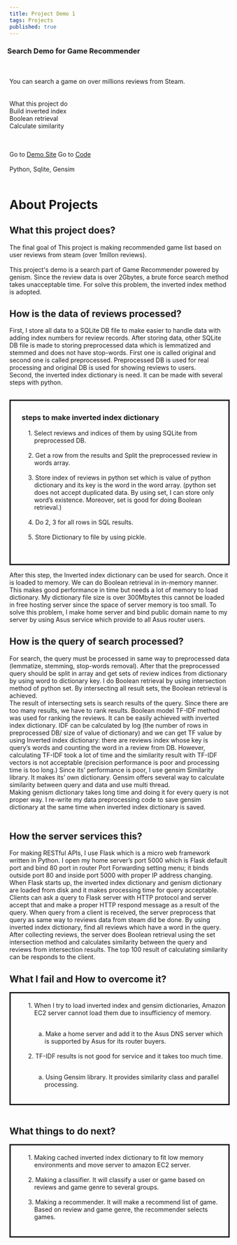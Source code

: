 ```yaml
---
title: Project Demo 1
tags: Projects
published: true
---
```

<html>  
<head>  
  <style>  
    div.nintyning {  
      padding-top: 5px;  
      padding-bottom: 5px;  
      padding-right: 5px;  
      padding-left: 30px;  
      border: 3px solid;  
      text-indent: -1em;
    }  
    h3 {  
    	text-indent: -5px;  
    }
    ul{
    	list-style-type:none;
    }
  </style>  
</head> 
<body>
<H3>Search Demo for Game Recommender</H3><br>
<br>You can search a game on over millions reviews from Steam.<br><br>
<br>What this project do
<br>Build inverted index
<br>Boolean retrieval
<br>Calculate similarity 

<br><br>
Go to <a href="http://nintyning2.asuscomm.com">Demo Site</a>
Go to <a href="https://github.com/youngtakcho/qutworkshop_nabi/tree/master/gamerecommder
">Code</a>
<br><br>
Python, Sqlite, Gensim<br><br>
<H1> About Projects</H1>

<h2>What this project does?</h2>
<p>
The final goal of This project is making recommended game list based on user reviews from steam (over 1millon reviews).<br>
<br>
This project's demo is a search part of Game Recommender powered by genism.
Since the review data is over 2Gbytes, a brute force search method takes unacceptable time.
For solve this problem, the inverted index method is adopted.<br>
</p>
<h2>How is the data of reviews processed?</h2>

First, I store all data to a SQLite DB file to make easier to handle data with adding index numbers for review records. After storing data, other SQLite DB file is made to storing preprocessed data which is lemmatized and stemmed and does not have stop-words. First one is called original and second one is called preprocessed. Preprocessed DB is used for real processing and original DB is used for showing reviews to users.<br>
Second, the inverted index dictionary is need. It can be made with several steps with python.<br><br>
<div class="nintyning">
	<h3>steps to make inverted index dictionary</h3>
	<ul>
<li>1.	Select reviews and indices of them by using SQLite from preprocessed DB.</li><br>
<li>2.	Get a row from the results and Split the preprocessed review in words array.</li><br>
<li>3.	Store index of reviews in python set which is value of python dictionary and its key is the word in the word array. (python set does not accept duplicated data. By using set, I can store only word’s existence. Moreover, set is good for doing Boolean retrieval.) </li><br>
<li>4.	Do 2, 3 for all rows in SQL results.</li><br>
<li>5.	Store Dictionary to file by using pickle.</li><br><br>
</ul>
</div>
<p>
After this step, the Inverted index dictionary can be used for search. Once it is loaded to memory. We can do Boolean retrieval in in-memory manner. This makes good performance in time but needs a lot of memory to load dictionary.
My dictionary file size is over 300Mbytes this cannot be loaded in free hosting server since the space of server memory is too small. To solve this problem, I make home server and bind public domain name to my server by using Asus service which provide to all Asus router users.<br>
</p>
<h2>How is the query of search processed?</h2>

For search, the query must be processed in same way to preprocessed data (lemmatize, stemming, stop-words removal). After that the preprocessed query should be split in array and get sets of review indices from dictionary by using word to dictionary key. I do Boolean retrieval by using intersection method of python set. By intersecting all result sets, the Boolean retrieval is achieved.<br>
The result of intersecting sets is search results of the query. Since there are too many results, we have to rank results.
Boolean model TF-IDF method was used for ranking the reviews. It can be easily achieved with inverted index dictionary. IDF can be calculated by log (the number of rows in preprocessed DB/ size of value of dictionary) and we can get TF value by using Inverted index dictionary: there are reviews index whose key is query’s words and counting the word in a review from DB.
However, calculating TF-IDF took a lot of time and the similarity result with TF-IDF vectors is not acceptable (precision performance is poor and processing time is too long.)
Since its’ performance is poor, I use gensim Similarity library. It makes its’ own dictionary. Gensim offers several way to calculate similarity between query and data and use multi thread. <br>
Making genism dictionary takes long time and doing it for every query is not proper way. I re-write my data preprocessing code to save gensim dictionary at the same time when inverted index dictionary is saved.<br>
<br>
<h2>How the server services this?</h2>
<p>
For making RESTful APIs, I use Flask which is a micro web framework written in Python. I open my home server’s port 5000 which is Flask default port and bind 80 port in router Port Forwarding setting menu; it binds outside port 80 and inside port 5000 with proper IP address changing.
When Flask starts up, the inverted index dictionary and genism dictionary are loaded from disk and it makes processing time for query acceptable.
Clients can ask a query to Flask server with HTTP protocol and server accept that and make a proper HTTP respond message as a result of the query.
When query from a client is received, the server preprocess that query as same way to reviews data from steam did be done. By using inverted index dictionary, find all reviews which have a word in the query. After collecting reviews, the server does Boolean retrieval using the set intersection method and calculates similarity between the query and reviews from intersection results. The top 100 result of calculating similarity can be responds to the client.</p>
<h2>What I fail and How to overcome it?</h2>
<div class="nintyning">
	<ul>
<li>1.	When I try to load inverted index and gensim dictionaries, Amazon EC2 server cannot load them due to insufficiency of memory.</li><br>
<ul><li>a.	Make a home server and add it to the Asus DNS server which is supported by Asus for its router buyers.</li></ul><br>
<li>2.	TF-IDF results is not good for service and it takes too much time.</li><br>
<ul><li>a.	Using Gensim library. It provides similarity class and parallel processing.</li></ul><br>
</ul>
</div>
<br>
<h2>What things to do next?</h2>
<div class="nintyning">
	<ul>
<li>1.	Making cached inverted index dictionary to fit low memory environments and move server to amazon EC2 server.</li><br>
<li>2.	Making a classifier. It will classify a user or game based on reviews and game genre to several groups.</li><br>
<li>3.	Making a recommender. It will make a recommend list of game. Based on review and game genre, the recommender selects games.</li><br>
</ul>
</div>
</body>
</html>


